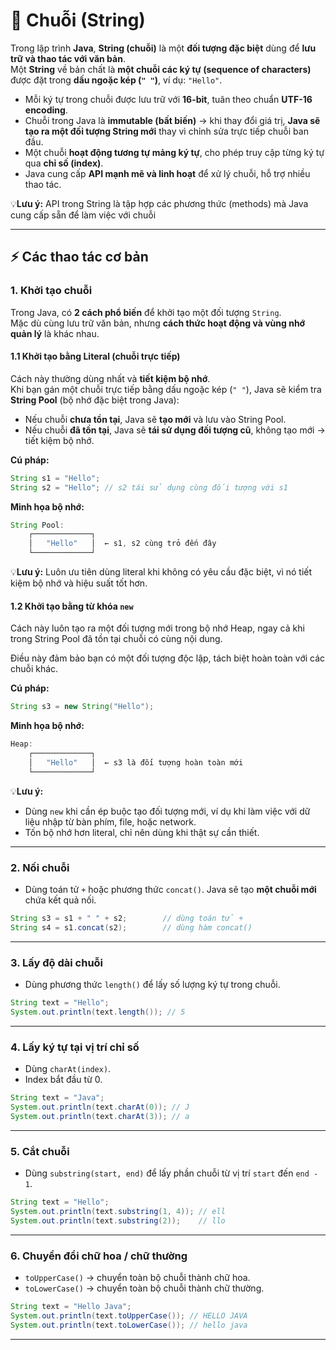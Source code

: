 # 🧵 Chuỗi (String)
Trong lập trình **Java**, **String (chuỗi)** là một **đối tượng đặc biệt** dùng để **lưu trữ và thao tác với văn bản**.  
Một **String** về bản chất là **một chuỗi các ký tự (sequence of characters)** được đặt trong **dấu ngoặc kép (`" "`)**, ví dụ: `"Hello"`.

- Mỗi ký tự trong chuỗi được lưu trữ với **16-bit**, tuân theo chuẩn **UTF-16 encoding**.
- Chuỗi trong Java là **immutable (bất biến)** → khi thay đổi giá trị, **Java sẽ tạo ra một đối tượng String mới** thay vì chỉnh sửa trực tiếp chuỗi ban đầu.
- Một chuỗi **hoạt động tương tự mảng ký tự**, cho phép truy cập từng ký tự qua **chỉ số (index)**.  
- Java cung cấp **API mạnh mẽ và linh hoạt** để xử lý chuỗi, hỗ trợ nhiều thao tác.

💡**Lưu ý:** API trong String là tập hợp các phương thức (methods) mà Java cung cấp sẵn để làm việc với chuỗi

---
## ⚡ Các thao tác cơ bản
### 1. Khởi tạo chuỗi
Trong Java, có **2 cách phổ biến** để khởi tạo một đối tượng `String`.  
Mặc dù cùng lưu trữ văn bản, nhưng **cách thức hoạt động và vùng nhớ quản lý** là khác nhau.
#### 1.1 Khởi tạo bằng Literal (chuỗi trực tiếp)
Cách này thường dùng nhất và **tiết kiệm bộ nhớ**.  
Khi bạn gán một chuỗi trực tiếp bằng dấu ngoặc kép (`" "`), Java sẽ kiểm tra **String Pool** (bộ nhớ đặc biệt trong Java):
- Nếu chuỗi **chưa tồn tại**, Java sẽ **tạo mới** và lưu vào String Pool.
- Nếu chuỗi **đã tồn tại**, Java sẽ **tái sử dụng đối tượng cũ**, không tạo mới → tiết kiệm bộ nhớ.

**Cú pháp:**
```java
String s1 = "Hello";
String s2 = "Hello"; // s2 tái sử dụng cùng đối tượng với s1
```
**Minh họa bộ nhớ:**
```java
String Pool:
    ┌─────────────┐
    │   "Hello"   │  ← s1, s2 cùng trỏ đến đây
    └─────────────┘
```
💡**Lưu ý:** Luôn ưu tiên dùng literal khi không có yêu cầu đặc biệt, vì nó tiết kiệm bộ nhớ và hiệu suất tốt hơn.
#### 1.2 Khởi tạo bằng từ khóa `new`
Cách này luôn tạo ra một đối tượng mới trong bộ nhớ Heap, ngay cả khi trong String Pool đã tồn tại chuỗi có cùng nội dung.

Điều này đảm bảo bạn có một đối tượng độc lập, tách biệt hoàn toàn với các chuỗi khác.

**Cú pháp:**
```java
String s3 = new String("Hello");
```
**Minh họa bộ nhớ:**
```java
Heap:
    ┌─────────────┐
    │   "Hello"   │  ← s3 là đối tượng hoàn toàn mới
    └─────────────┘
```
💡**Lưu ý:**
- Dùng `new` khi cần ép buộc tạo đối tượng mới, ví dụ khi làm việc với dữ liệu nhập từ bàn phím, file, hoặc network.
- Tốn bộ nhớ hơn literal, chỉ nên dùng khi thật sự cần thiết.

---
### 2. Nối chuỗi
- Dùng toán tử `+` hoặc phương thức `concat()`. Java sẽ tạo **một chuỗi mới** chứa kết quả nối.

```java
String s3 = s1 + " " + s2;        // dùng toán tử +
String s4 = s1.concat(s2);        // dùng hàm concat()
```
---
### 3. Lấy độ dài chuỗi
- Dùng phương thức `length()` để lấy số lượng ký tự trong chuỗi.
```java
String text = "Hello";
System.out.println(text.length()); // 5
```
---
### 4. Lấy ký tự tại vị trí chỉ số
- Dùng `charAt(index)`.
- Index bắt đầu từ 0.
```java
String text = "Java";
System.out.println(text.charAt(0)); // J
System.out.println(text.charAt(3)); // a
```
---
### 5. Cắt chuỗi
- Dùng `substring(start, end)` để lấy phần chuỗi từ vị trí `start` đến `end - 1`.
```java
String text = "Hello";
System.out.println(text.substring(1, 4)); // ell
System.out.println(text.substring(2));    // llo
```
---
### 6. Chuyển đổi chữ hoa / chữ thường
- `toUpperCase()` → chuyển toàn bộ chuỗi thành chữ hoa.
- `toLowerCase()` → chuyển toàn bộ chuỗi thành chữ thường.
```java
String text = "Hello Java";
System.out.println(text.toUpperCase()); // HELLO JAVA
System.out.println(text.toLowerCase()); // hello java
```
---
